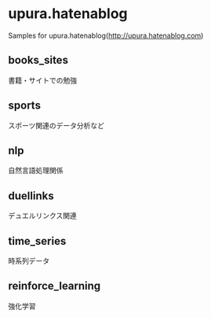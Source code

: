 # upura.hatenablog
Samples for upura.hatenablog(http://upura.hatenablog.com)

## books_sites
書籍・サイトでの勉強

## sports
スポーツ関連のデータ分析など

## nlp
自然言語処理関係

## duellinks
デュエルリンクス関連

## time_series
時系列データ

## reinforce_learning
強化学習
